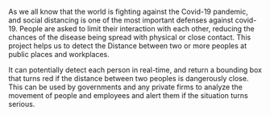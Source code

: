As we all know that the world is fighting against the Covid-19 pandemic, and social distancing is one of the most important defenses against covid-19. People are asked to limit their interaction with each other, reducing the chances of the disease being spread with physical or close contact. This project helps us to detect the Distance between two or more peoples at public places and workplaces.


It can potentially detect each person in real-time, and return a bounding box that turns red if the distance between two peoples is dangerously close. This can be used by governments and any private firms to analyze the movement of people and employees and alert them if the situation turns serious.
